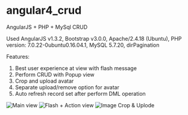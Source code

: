 # angular4_crud
AngularJS  + PHP + MySql CRUD

Used AngularJS v1.3.2, Bootstrap v3.0.0, Apache/2.4.18 (Ubuntu), PHP version: 7.0.22-0ubuntu0.16.04.1, MySQL 5.7.20, dirPagination

Features:
1) Best user experience at view with flash message
2) Perform CRUD with Popup view
3) Crop and upload avatar
4) Separate upload/remove option for avatar
5) Auto refresh record set after perform DML operation

![Main view](https://github.com/ndhalvad/angular4_crud/blob/master/snap/main.png "Initial loading time view")
![Flash + Action view](https://github.com/ndhalvad/angular4_crud/blob/master/snap/with%20flash%20.png "After delete avatar view")
![Image Crop & Uplode](https://github.com/ndhalvad/angular4_crud/blob/master/snap/uicropper.png "Crop and uploder")
